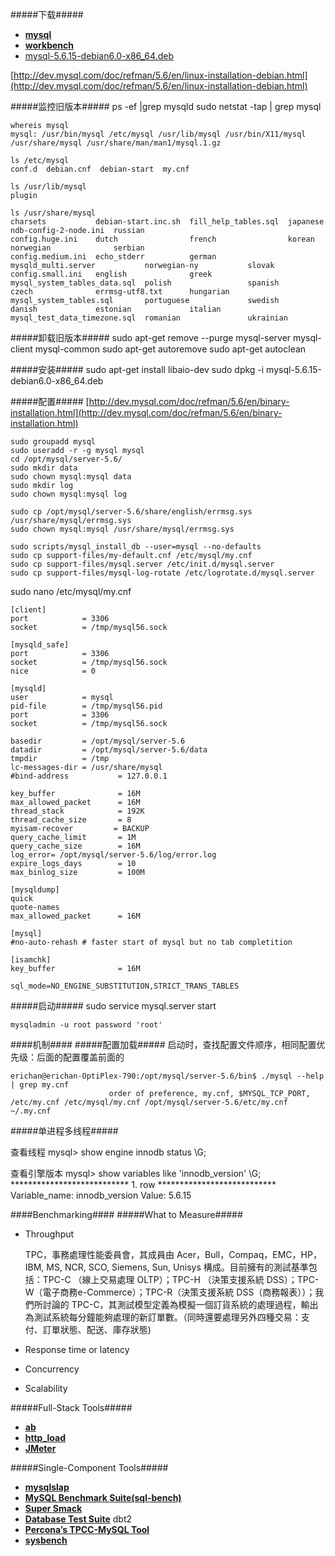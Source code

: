 #####下载#####
- **[mysql](http://dev.mysql.com/downloads/mysql/ "mysql download")**
- **[workbench](http://dev.mysql.com/downloads/tools/workbench/ "workbench download")**
- [mysql-5.6.15-debian6.0-x86_64.deb](http://cdn.mysql.com/Downloads/MySQL-5.6/mysql-5.6.15-debian6.0-x86_64.deb)

[http://dev.mysql.com/doc/refman/5.6/en/linux-installation-debian.html](http://dev.mysql.com/doc/refman/5.6/en/linux-installation-debian.html)

#####监控旧版本#####
	ps -ef |grep mysqld
	sudo netstat -tap | grep mysql

	whereis mysql
	mysql: /usr/bin/mysql /etc/mysql /usr/lib/mysql /usr/bin/X11/mysql /usr/share/mysql /usr/share/man/man1/mysql.1.gz
	
	ls /etc/mysql
	conf.d  debian.cnf  debian-start  my.cnf
	
	ls /usr/lib/mysql
	plugin
	
	ls /usr/share/mysql
	charsets           debian-start.inc.sh  fill_help_tables.sql  japanese                      ndb-config-2-node.ini  russian
	config.huge.ini    dutch                french                korean                        norwegian              serbian
	config.medium.ini  echo_stderr          german                mysqld_multi.server           norwegian-ny           slovak
	config.small.ini   english              greek                 mysql_system_tables_data.sql  polish                 spanish
	czech              errmsg-utf8.txt      hungarian             mysql_system_tables.sql       portuguese             swedish
	danish             estonian             italian               mysql_test_data_timezone.sql  romanian               ukrainian

#####卸载旧版本#####
	sudo apt-get remove --purge mysql-server mysql-client mysql-common
	sudo apt-get autoremove
	sudo apt-get autoclean

#####安装#####
	sudo apt-get install libaio-dev
	sudo dpkg -i mysql-5.6.15-debian6.0-x86_64.deb

#####配置#####
[http://dev.mysql.com/doc/refman/5.6/en/binary-installation.html](http://dev.mysql.com/doc/refman/5.6/en/binary-installation.html)

	sudo groupadd mysql
	sudo useradd -r -g mysql mysql
	cd /opt/mysql/server-5.6/
	sudo mkdir data
	sudo chown mysql:mysql data
	sudo mkdir log
	sudo chown mysql:mysql log

	sudo cp /opt/mysql/server-5.6/share/english/errmsg.sys /usr/share/mysql/errmsg.sys
	sudo chown mysql:mysql /usr/share/mysql/errmsg.sys

	sudo scripts/mysql_install_db --user=mysql --no-defaults
	sudo cp support-files/my-default.cnf /etc/mysql/my.cnf
	sudo cp support-files/mysql.server /etc/init.d/mysql.server
	sudo cp support-files/mysql-log-rotate /etc/logrotate.d/mysql.server

sudo nano /etc/mysql/my.cnf

	[client]
	port            = 3306
	socket          = /tmp/mysql56.sock
	
	[mysqld_safe]
	port            = 3306
	socket          = /tmp/mysql56.sock
	nice            = 0
	
	[mysqld]
	user            = mysql
	pid-file        = /tmp/mysql56.pid
	port            = 3306
	socket          = /tmp/mysql56.sock
	
	basedir         = /opt/mysql/server-5.6
	datadir         = /opt/mysql/server-5.6/data
	tmpdir          = /tmp
	lc-messages-dir = /usr/share/mysql
	#bind-address           = 127.0.0.1
	
	key_buffer              = 16M
	max_allowed_packet      = 16M
	thread_stack            = 192K
	thread_cache_size       = 8
	myisam-recover         = BACKUP
	query_cache_limit       = 1M
	query_cache_size        = 16M
	log_error= /opt/mysql/server-5.6/log/error.log
	expire_logs_days        = 10
	max_binlog_size         = 100M
	
	[mysqldump]
	quick
	quote-names
	max_allowed_packet      = 16M
	
	[mysql]
	#no-auto-rehash # faster start of mysql but no tab completition
	
	[isamchk]
	key_buffer              = 16M
	
	sql_mode=NO_ENGINE_SUBSTITUTION,STRICT_TRANS_TABLES

#####启动#####
	sudo service mysql.server start

	mysqladmin -u root password 'root'

####机制####
#####配置加载#####
启动时，查找配置文件顺序，相同配置优先级：后面的配置覆盖前面的

	erichan@erichan-OptiPlex-790:/opt/mysql/server-5.6/bin$ ./mysql --help | grep my.cnf
	                      order of preference, my.cnf, $MYSQL_TCP_PORT,
	/etc/my.cnf /etc/mysql/my.cnf /opt/mysql/server-5.6/etc/my.cnf ~/.my.cnf 

#####单进程多线程#####

查看线程
	mysql> show engine innodb status \G;

查看引擎版本
	mysql> show variables like 'innodb_version' \G;
	*************************** 1. row ***************************
	Variable_name: innodb_version
        	Value: 5.6.15

####Benchmarking####
#####What to Measure#####
- Throughput

	TPC，事務處理性能委員會，其成員由 Acer，Bull，Compaq，EMC，HP，IBM, MS, NCR, SCO, Siemens, Sun, Unisys 構成。目前擁有的測試基準包括：TPC-C （線上交易處理 OLTP）；TPC-H （決策支援系統 DSS）；TPC-W（電子商務e-Commerce）；TPC-R（決策支援系統 DSS（商務報表））；我們所討論的 TPC-C，其測試模型定義為模擬一個訂貨系統的處理過程，輸出為測試系統每分鐘能夠處理的新訂單數。（同時還要處理另外四種交易：支付、訂單狀態、配送、庫存狀態)
- Response time or latency
- Concurrency
- Scalability
	
#####Full-Stack Tools#####
- **[ab](http://httpd.apache.org/docs/2.0/programs/ab.html)**	
- **[http_load](http://www.acme.com/software/http_load/)**	
- **[JMeter](http://jakarta.apache.org/jmeter/)**	

#####Single-Component Tools#####
- **[mysqlslap](http://dev.mysql.com/doc/refman/5.1/en/mysqlslap.html)**
- **[MySQL Benchmark Suite(sql-bench)](http://dev.mysql.com/doc/en/mysql-benchmarks.html/)**
- **[Super Smack](http://vegan.net/tony/supersmack/)**
- **[Database Test Suite](http://sourceforge.net/projects/osdldbt/)** dbt2
- **[Percona’s TPCC-MySQL Tool](https://launchpad.net/perconatools)**
- **[sysbench](https://launchpad.net/sysbench)**

